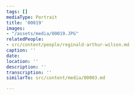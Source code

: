 ```yaml
---
tags: []
mediaType: Portrait
title: '00019'
images:
- "/assets/media/00019.JPG"
relatedPeople:
- src/content/people/reginald-arthur-wilson.md
caption: ''
date: 
location: ''
description: ''
transcription: ''
similarTo: src/content/media/00003.md

---
```

